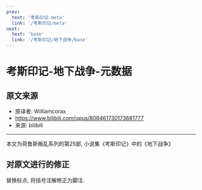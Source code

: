 ```yaml
---
prev:
  text: '考斯印记-meta'
  link: '/考斯印记/meta'
next:
  text: 'base'
  link: '/考斯印记/地下战争/base'
---
```


# 考斯印记-地下战争-元数据

## 原文来源

+ 原译者: Williamcorax
+ <https://www.bilibili.com/opus/808461730173681777>
+ 来源: bilibili

--------

本文为荷鲁斯叛乱系列的第25部, 小说集《考斯印记》中的《地下战争》

## 对原文进行的修正

替换标点, 将括号注解修正为脚注.
